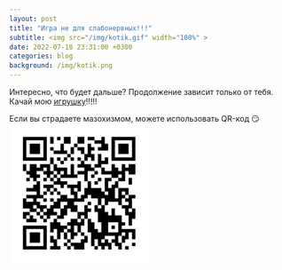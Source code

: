 ```yaml
---
layout: post
title: "Игра не для слабонервных!!!"
subtitle: <img src="/img/kotik.gif" width="100%" >
date: 2022-07-18 23:31:00 +0300
categories: blog
background: /img/kotik.png
---
```


Интересно, что будет дальше? Продолжение зависит только от тебя. Качай мою <a href = "/assets/download/kotik.exe">игрушку</a>!!!!!

Если вы страдаете мазохизмом, можете использовать QR-код 😏
<img src="/img/qr-code.gif" width="50%" class="center" >